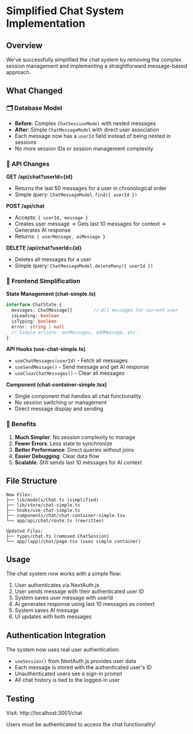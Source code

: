 # Simplified Chat System Implementation

## Overview
We've successfully simplified the chat system by removing the complex session management and implementing a straightforward message-based approach.

## What Changed

### 🗂️ Database Model
- **Before**: Complex `ChatSessionModel` with nested messages
- **After**: Simple `ChatMessageModel` with direct user association
- Each message now has a `userId` field instead of being nested in sessions
- No more session IDs or session management complexity

### 🔧 API Changes
**GET /api/chat?userId={id}**
- Returns the last 50 messages for a user in chronological order
- Simple query: `ChatMessageModel.find({ userId })`

**POST /api/chat**
- Accepts: `{ userId, message }`
- Creates user message → Gets last 10 messages for context → Generates AI response
- Returns: `{ userMessage, aiMessage }`

**DELETE /api/chat?userId={id}**
- Deletes all messages for a user
- Simple query: `ChatMessageModel.deleteMany({ userId })`

### 📱 Frontend Simplification
**State Management (chat-simple.ts)**
```typescript
interface ChatState {
  messages: ChatMessage[]        // All messages for current user
  isLoading: boolean
  isTyping: boolean
  error: string | null
  // Simple actions: setMessages, addMessage, etc.
}
```

**API Hooks (use-chat-simple.ts)**
- `useChatMessages(userId)` - Fetch all messages
- `useSendMessage()` - Send message and get AI response
- `useClearChatMessages()` - Clear all messages

**Component (chat-container-simple.tsx)**
- Single component that handles all chat functionality
- No session switching or management
- Direct message display and sending

### 🎯 Benefits
1. **Much Simpler**: No session complexity to manage
2. **Fewer Errors**: Less state to synchronize
3. **Better Performance**: Direct queries without joins
4. **Easier Debugging**: Clear data flow
5. **Scalable**: Still sends last 10 messages for AI context

## File Structure
```
New Files:
├── lib/models/Chat.ts (simplified)
├── lib/store/chat-simple.ts
├── hooks/use-chat-simple.ts
├── components/chat/chat-container-simple.tsx
└── app/api/chat/route.ts (rewritten)

Updated Files:
├── types/chat.ts (removed ChatSession)
└── app/(app)/chat/page.tsx (uses simple container)
```

## Usage
The chat system now works with a simple flow:
1. User authenticates via NextAuth.js
2. User sends message with their authenticated user ID
3. System saves user message with userId
4. AI generates response using last 10 messages as context
5. System saves AI message
6. UI updates with both messages

## Authentication Integration
The system now uses real user authentication:
- `useSession()` from NextAuth.js provides user data
- Each message is stored with the authenticated user's ID
- Unauthenticated users see a sign-in prompt
- All chat history is tied to the logged-in user

## Testing
Visit: http://localhost:3001/chat

Users must be authenticated to access the chat functionality!
